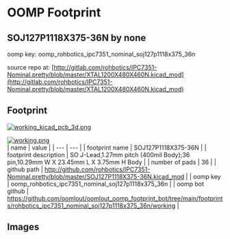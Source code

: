 # OOMP Footprint  
## SOJ127P1118X375-36N  by none  
  
oomp key: oomp_rohbotics_ipc7351_nominal_soj127p1118x375_36n  
  
source repo at: [http://gitlab.com/rohbotics/IPC7351-Nominal.pretty/blob/master/XTAL1200X480X460N.kicad_mod](http://gitlab.com/rohbotics/IPC7351-Nominal.pretty/blob/master/XTAL1200X480X460N.kicad_mod)  
## Footprint  
  
[![working_kicad_pcb_3d.png](working_kicad_pcb_3d_600.png)](working_kicad_pcb_3d.png)  
  
[![working.png](working_600.png)](working.png)  
| name | value | 
| --- | --- | 
| footprint name | SOJ127P1118X375-36N | 
| footprint description | SO J-Lead,1.27mm pitch (400mil Body);36 pin,10.29mm W X 23.45mm L X 3.75mm H Body | 
| number of pads | 36 | 
| github path | http://github.com/rohbotics/IPC7351-Nominal.pretty/blob/master/SOJ127P1118X375-36N.kicad_mod | 
| oomp key | oomp_rohbotics_ipc7351_nominal_soj127p1118x375_36n | 
| oomp bot github | https://github.com/oomlout/oomlout_oomp_footprint_bot/tree/main/footprints/rohbotics_ipc7351_nominal_soj127p1118x375_36n/working | 
## Images  
